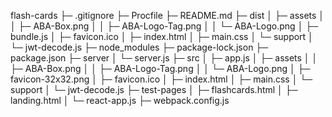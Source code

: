 flash-cards
├─ .gitignore
├─ Procfile
├─ README.md
├─ dist
│  ├─ assets
│  │  ├─ ABA-Box.png
│  │  ├─ ABA-Logo-Tag.png
│  │  └─ ABA-Logo.png
│  ├─ bundle.js
│  ├─ favicon.ico
│  ├─ index.html
│  ├─ main.css
│  └─ support
│     └─ jwt-decode.js
├─ node_modules
├─ package-lock.json
├─ package.json
├─ server
│  └─ server.js
├─ src
│  ├─ app.js
│  ├─ assets
│  │  ├─ ABA-Box.png
│  │  ├─ ABA-Logo-Tag.png
│  │  └─ ABA-Logo.png
│  ├─ favicon-32x32.png
│  ├─ favicon.ico
│  ├─ index.html
│  ├─ main.css
│  └─ support
│     └─ jwt-decode.js
├─ test-pages
│  ├─ flashcards.html
│  ├─ landing.html
│  └─ react-app.js
├─ webpack.config.js
